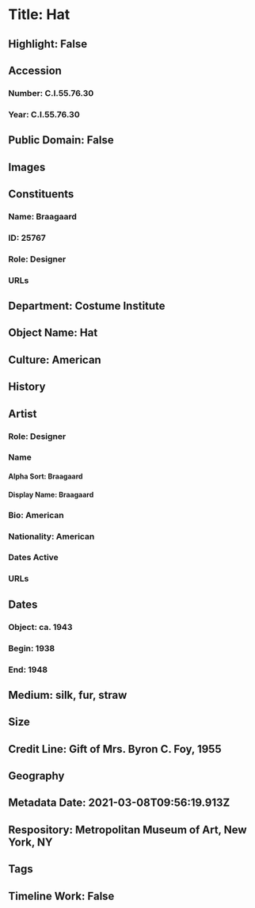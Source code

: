 # Title: Hat
## Highlight: False
## Accession
### Number: C.I.55.76.30
### Year: C.I.55.76.30
## Public Domain: False
## Images
## Constituents
### Name: Braagaard
### ID: 25767
### Role: Designer
### URLs
## Department: Costume Institute
## Object Name: Hat
## Culture: American
## History
## Artist
### Role: Designer
### Name
#### Alpha Sort: Braagaard
#### Display Name: Braagaard
### Bio: American
### Nationality: American
### Dates Active
### URLs
## Dates
### Object: ca. 1943
### Begin: 1938
### End: 1948
## Medium: silk, fur, straw
## Size
## Credit Line: Gift of Mrs. Byron C. Foy, 1955
## Geography
## Metadata Date: 2021-03-08T09:56:19.913Z
## Respository: Metropolitan Museum of Art, New York, NY
## Tags
## Timeline Work: False
